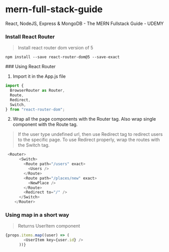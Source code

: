 # mern-full-stack-guide
React, NodeJS, Express &amp; MongoDB - The MERN Fullstack Guide - UDEMY

### Install React Router

>Install react router dom version of 5

`npm install --save react-router-dom@5 --save-exact`

### Using React Router

1. Import it in the App.js file

```js
import {
  BrowserRouter as Router,
  Route,
  Redirect,
  Switch,
} from "react-router-dom";
```

2. Wrap all the page components with the Router tag. Also wrap single component with the Route tag. 

>If the user type undefined url, then use Redirect tag to redirect users to the specific page. To use Redirect properly, wrap the routes with the Switch tag.

```js
 <Router>
      <Switch>
        <Route path="/users" exact>
          <Users />
        </Route>
        <Route path="/places/new" exact>
          <NewPlace />
        </Route>
        <Redirect to="/" />
      </Switch>
    </Router>
```

### Using map in a short way

>Returns UserItem component

```js
{props.items.map((user) => (
        <UserItem key={user.id} />
      ))}
```